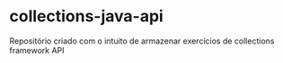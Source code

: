 # collections-java-api
Repositório criado com o intuito de armazenar exercícios de collections framework API
